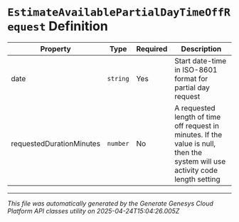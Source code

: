 # `EstimateAvailablePartialDayTimeOffRequest` Definition

| Property | Type | Required | Description |
|----------|------|----------|-------------|
| date | `string` | Yes | Start date-time in ISO-8601 format for partial day request |
| requestedDurationMinutes | `number` | No | A requested length of time off request in minutes. If the value is null, then the system will use activity code length setting |

---

*This file was automatically generated by the Generate Genesys Cloud Platform API classes utility on 2025-04-24T15:04:26.005Z*